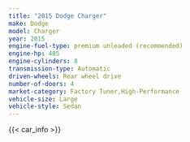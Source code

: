 ```yaml
---
title: "2015 Dodge Charger"
make: Dodge
model: Charger
year: 2015
engine-fuel-type: premium unleaded (recommended)
engine-hp: 485
engine-cylinders: 8
transmission-type: Automatic
driven-wheels: Rear wheel drive
number-of-doors: 4
market-category: Factory Tuner,High-Performance
vehicle-size: Large
vehicle-style: Sedan
---
```


{{< car_info >}}
